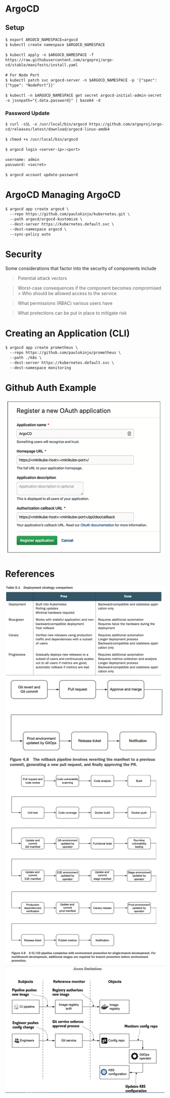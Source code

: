 # ArgoCD


## Setup
```shell
$ export ARGOCD_NAMESPACE=argocd
$ kubectl create namespace $ARGOCD_NAMESPACE

$ kubectl apply -n $ARGOCD_NAMESPACE -f https://raw.githubusercontent.com/argoproj/argo-cd/stable/manifests/install.yaml

# For Node Port
$ kubectl patch svc argocd-server -n $ARGOCD_NAMESPACE -p '{"spec": {"type": "NodePort"}}'

$ kubectl -n $ARGOCD_NAMESPACE get secret argocd-initial-admin-secret -o jsonpath="{.data.password}" | base64 -d

```

### Password Update
```shell
$ curl -sSL -o /usr/local/bin/argocd https://github.com/argoproj/argo-cd/releases/latest/download/argocd-linux-amd64

$ chmod +x /usr/local/bin/argocd

$ argocd login <server-ip>:<port>

username: admin
password: <secret>

$ argocd account update-password
```

# ArgoCD Managing ArgoCD
```
$ argocd app create argocd \
  --repo https://github.com/paulokinjo/kubernetes.git \
  --path argocd/argocd-kustomize \
  --dest-server https://kubernetes.default.svc \
  --dest-namespace argocd \
  --sync-policy auto

```

# Security
Some considerations that factor into the security of components include

> Potential attack vectors

> Worst-case consequences if the component becomes compromised > Who should be allowed access to the service

> What permissions (RBAC) various users have

> What protections can be put in place to mitigate risk

# Creating an Application (CLI)
```
$ argocd app create prometheus \
  --repo https://github.com/paulokinjo/prometheus \
  --path ./k8s \
  --dest-server https://kubernetes.default.svc \
  --dest-namespace monitoring
```

# Github Auth Example
<img src="github_auth.png" />

# References
<img src="./DeploymentStrategyConsiderations.png" />
<img src="RollbackPipeline.png" />
<img src="GitOpsCICD.png" />
<img src="AccessLimitation.png" />